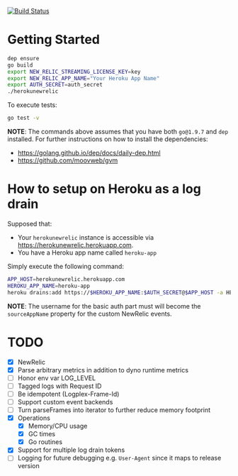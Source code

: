 [![Build Status](https://travis-ci.org/johnkchow/herokunewrelic.svg?branch=master)](https://travis-ci.org/johnkchow/herokunewrelic)

# Getting Started

```bash
dep ensure
go build
export NEW_RELIC_STREAMING_LICENSE_KEY=key
export NEW_RELIC_APP_NAME="Your Heroku App Name"
export AUTH_SECRET=auth_secret
./herokunewrelic
```

To execute tests:

```bash
go test -v
```

**NOTE**: The commands above assumes that you have both `go@1.9.7` and `dep` installed. For further instructions on how to install the dependencies:
* https://golang.github.io/dep/docs/daily-dep.html
* https://github.com/moovweb/gvm

# How to setup on Heroku as a log drain

Supposed that:

* Your `herokunewrelic` instance is accessible via https://herokunewrelic.herokuapp.com.
* You have a Heroku app name called `heroku-app`

Simply execute the following command:

```bash
APP_HOST=herokunewrelic.herokuapp.com
HEROKU_APP_NAME=heroku-app
heroku drains:add https://$HEROKU_APP_NAME:$AUTH_SECRET@$APP_HOST -a HEROKU_APP_NAME
```

**NOTE**: The username for the basic auth part must will become the `sourceAppName` property for the custom NewRelic events.

# TODO

* [X] NewRelic
* [X] Parse arbitrary metrics in addition to dyno runtime metrics
* [ ] Honor env var LOG_LEVEL
* [ ] Tagged logs with Request ID
* [ ] Be idempotent (Logplex-Frame-Id)
* [ ] Support custom event backends
* [ ] Turn parseFrames into iterator to further reduce memory footprint
* [X] Operations
  * [X] Memory/CPU usage
  * [X] GC times
  * [X] Go routines
* [X] Support for multiple log drain tokens
* [ ] Logging for future debugging e.g. `User-Agent` since it maps to release version
